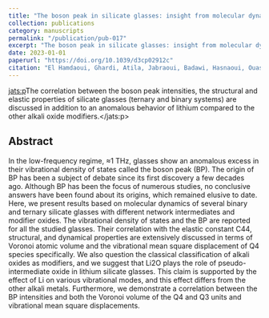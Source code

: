 ```yaml
---
title: "The boson peak in silicate glasses: insight from molecular dynamics"
collection: publications
category: manuscripts
permalink: "/publication/pub-017"
excerpt: "The boson peak in silicate glasses: insight from molecular dynamics"
date: 2023-01-01
paperurl: "https://doi.org/10.1039/d3cp02912c"
citation: "El Hamdaoui, Ghardi, Atila, Jabraoui, Badawi, Hasnaoui, Ouaskit. \"The boson peak in silicate glasses: insight from molecular dynamics.\" <i>Physical Chemistry Chemical Physics</i>. 25(45)."
---
```

<jats:p>The correlation between the boson peak intensities, the structural and elastic properties of silicate glasses (ternary and binary systems) are discussed in addition to an anomalous behavior of lithium compared to the other alkali oxide modifiers.</jats:p>

## Abstract
In the low-frequency regime, ≈1 THz, glasses show an anomalous excess in their vibrational density of states called the boson peak (BP). The origin of BP has been a subject of debate since its first discovery a few decades ago. Although BP has been the focus of numerous studies, no conclusive answers have been found about its origins, which remained elusive to date. Here, we present results based on molecular dynamics of several binary and ternary silicate glasses with different network intermediates and modifier oxides. The vibrational density of states and the BP are reported for all the studied glasses. Their correlation with the elastic constant C44, structural, and dynamical properties are extensively discussed in terms of Voronoi atomic volume and the vibrational mean square displacement of Q4 species specifically. We also question the classical classification of alkali oxides as modifiers, and we suggest that Li2O plays the role of pseudo-intermediate oxide in lithium silicate glasses. This claim is supported by the effect of Li on various vibrational modes, and this effect differs from the other alkali metals. Furthermore, we demonstrate a correlation between the BP intensities and both the Voronoi volume of the Q4 and Q3 units and vibrational mean square displacements.